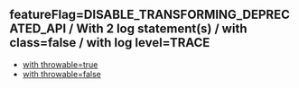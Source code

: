 ## featureFlag=DISABLE_TRANSFORMING_DEPRECATED_API / With 2 log statement(s) / with class=false / with log level=TRACE

* [with throwable=true](throwable-true/index.md)
* [with throwable=false](throwable-false/index.md)


